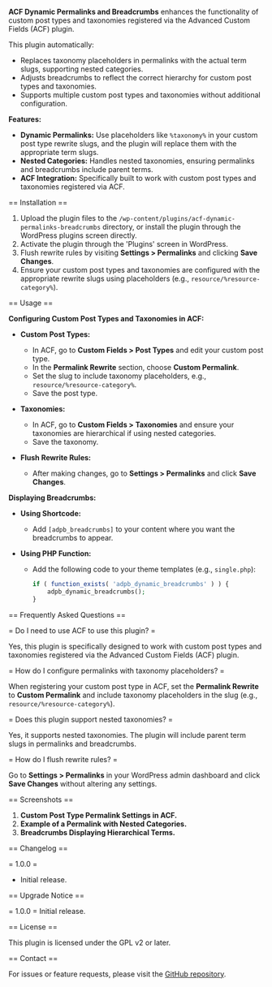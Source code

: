 **ACF Dynamic Permalinks and Breadcrumbs** enhances the functionality of custom post types and taxonomies registered via the Advanced Custom Fields (ACF) plugin.

This plugin automatically:

- Replaces taxonomy placeholders in permalinks with the actual term slugs, supporting nested categories.
- Adjusts breadcrumbs to reflect the correct hierarchy for custom post types and taxonomies.
- Supports multiple custom post types and taxonomies without additional configuration.

**Features:**

- **Dynamic Permalinks:** Use placeholders like `%taxonomy%` in your custom post type rewrite slugs, and the plugin will replace them with the appropriate term slugs.
- **Nested Categories:** Handles nested taxonomies, ensuring permalinks and breadcrumbs include parent terms.
- **ACF Integration:** Specifically built to work with custom post types and taxonomies registered via ACF.

== Installation ==

1. Upload the plugin files to the `/wp-content/plugins/acf-dynamic-permalinks-breadcrumbs` directory, or install the plugin through the WordPress plugins screen directly.
2. Activate the plugin through the 'Plugins' screen in WordPress.
3. Flush rewrite rules by visiting **Settings > Permalinks** and clicking **Save Changes**.
4. Ensure your custom post types and taxonomies are configured with the appropriate rewrite slugs using placeholders (e.g., `resource/%resource-category%`).

== Usage ==

**Configuring Custom Post Types and Taxonomies in ACF:**

- **Custom Post Types:**
  - In ACF, go to **Custom Fields > Post Types** and edit your custom post type.
  - In the **Permalink Rewrite** section, choose **Custom Permalink**.
  - Set the slug to include taxonomy placeholders, e.g., `resource/%resource-category%`.
  - Save the post type.

- **Taxonomies:**
  - In ACF, go to **Custom Fields > Taxonomies** and ensure your taxonomies are hierarchical if using nested categories.
  - Save the taxonomy.

- **Flush Rewrite Rules:**
  - After making changes, go to **Settings > Permalinks** and click **Save Changes**.

**Displaying Breadcrumbs:**

- **Using Shortcode:**
  - Add `[adpb_breadcrumbs]` to your content where you want the breadcrumbs to appear.

- **Using PHP Function:**
  - Add the following code to your theme templates (e.g., `single.php`):

    ```php
    if ( function_exists( 'adpb_dynamic_breadcrumbs' ) ) {
        adpb_dynamic_breadcrumbs();
    }
    ```

== Frequently Asked Questions ==

= Do I need to use ACF to use this plugin? =

Yes, this plugin is specifically designed to work with custom post types and taxonomies registered via the Advanced Custom Fields (ACF) plugin.

= How do I configure permalinks with taxonomy placeholders? =

When registering your custom post type in ACF, set the **Permalink Rewrite** to **Custom Permalink** and include taxonomy placeholders in the slug (e.g., `resource/%resource-category%`).

= Does this plugin support nested taxonomies? =

Yes, it supports nested taxonomies. The plugin will include parent term slugs in permalinks and breadcrumbs.

= How do I flush rewrite rules? =

Go to **Settings > Permalinks** in your WordPress admin dashboard and click **Save Changes** without altering any settings.

== Screenshots ==

1. **Custom Post Type Permalink Settings in ACF.**
2. **Example of a Permalink with Nested Categories.**
3. **Breadcrumbs Displaying Hierarchical Terms.**

== Changelog ==

= 1.0.0 =
* Initial release.

== Upgrade Notice ==

= 1.0.0 =
Initial release.

== License ==

This plugin is licensed under the GPL v2 or later.

== Contact ==

For issues or feature requests, please visit the [GitHub repository](https://github.com/thesaadmirza/acf-dynamic-permalinks-breadcrumbs).